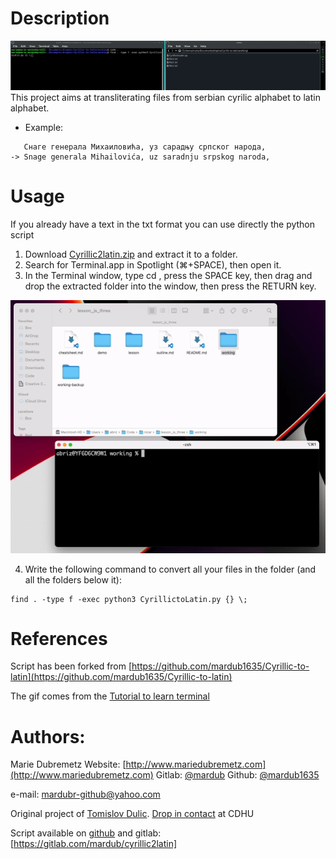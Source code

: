 # Description
![A GIF showing the the inputs and output of the script](./illustration.gif "Illustration")
This project aims at transliterating files from serbian cyrilic alphabet to latin alphabet.
- Example:
```
   Снаге генерала Михаиловића, уз сарадњу српског народа,
﻿-> Snage generala Mihailovića, uz saradnju srpskog naroda,
```

# Usage
If you already have a text in the txt format you can use directly the python script


1. Download [Cyrillic2latin.zip](https://gitlab.com/mardub/cyrillic2latin/-/raw/master/CyrillictoLatin.py?inline=false) and extract it to a folder.
2. Search for Terminal.app in Spotlight (⌘+SPACE), then open it.
3. In the Terminal window, type cd , press the SPACE key, then drag and drop the extracted folder into the window, then press the RETURN key.

![A GIF showing the cheat described in the paragraph above](./cd-cheat.gif "CD Drag and Drop Cheat")

4. Write the following command to convert all your files in the folder (and all the folders below it):
```
find . -type f -exec python3 CyrillictoLatin.py {} \;
```


# References

Script has been forked from [https://github.com/mardub1635/Cyrillic-to-latin](https://github.com/mardub1635/Cyrillic-to-latin)

The gif comes from the [Tutorial to learn terminal](https://github.com/brizandrew/nicar-2022-javascript-103/blob/5492890c1d7e52ea8f5c5b31fe98107dbe15a51d/lesson/1%20–%C2%A0The%20Command%20Line.md)

# Authors:
Marie Dubremetz
Website:
[http://www.mariedubremetz.com](http://www.mariedubremetz.com)
Gitlab:
[@mardub](https://gitlab.com/mardub)
Github:
[@mardub1635](https://github.com/mardub1635)

e-mail:
mardubr-github@yahoo.com

Original project of [Tomislov Dulic](https://www.katalog.uu.se/profile/?id=N96-5917). [Drop in contact](https://www.abm.uu.se/cdhu-eng/contact-eng/) at CDHU


Script available on [github](https://github.com/CDHUppsala/Cyrillic2latin)  and gitlab: [https://gitlab.com/mardub/cyrillic2latin]


